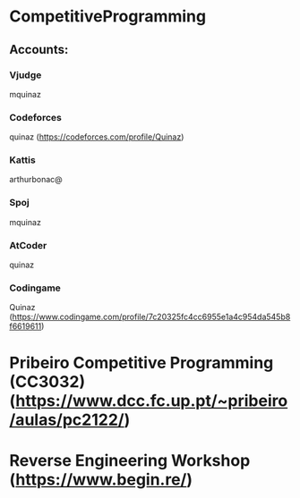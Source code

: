 # CompetitiveProgramming

## Accounts:

### Vjudge 
mquinaz
### Codeforces
quinaz (https://codeforces.com/profile/Quinaz)
### Kattis
arthurbonac@
### Spoj
mquinaz
### AtCoder
quinaz
### Codingame
Quinaz (https://www.codingame.com/profile/7c20325fc4cc6955e1a4c954da545b8f6619611)


# Pribeiro Competitive Programming (CC3032)  (https://www.dcc.fc.up.pt/~pribeiro/aulas/pc2122/)

# Reverse Engineering Workshop (https://www.begin.re/)
